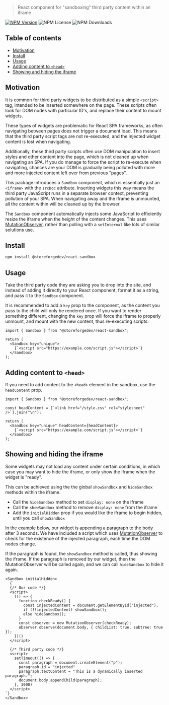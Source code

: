 > React component for "sandboxing" third party content within an iframe

[![NPM Version](https://img.shields.io/npm/v/%40storeforge%2Freact-sandbox)](https://npmjs.com/@storeforge/react-sandbox)
![NPM License](https://img.shields.io/npm/l/%40storeforge%2Freact-sandbox)
![NPM Downloads](https://img.shields.io/npm/dm/%40storeforge%2Freact-sandbox)

## Table of contents

- [Motivation](#motivation)
- [Install](#install)
- [Usage](#usage)
- [Adding content to `<head>`](#adding-content-to-head)
- [Showing and hiding the iframe](#showing-and-hiding-the-iframe)

## Motivation

It is common for third party widgets to be distributed as a simple `<script>` tag, intended to be inserted somewhere on the page. These scripts often look for DOM nodes with particular ID's, and replace their content to mount widgets.

These types of widgets are problematic for React SPA frameworks, as often navigating between pages does not trigger a document load. This means that the third party script tags are not re-executed, and the injected widget content is lost when navigating.

Additionally, these third party scripts often use DOM manipulation to insert styles and other content into the page, which is not cleaned up when navigating an SPA. If you do manage to force the script to re-execute when navigating, chances are your DOM is gradually being polluted with more and more injected content left over from previous "pages".

This package introduces a `Sandbox` component, which is essentially just an `<iframe>` with the `srcDoc` attribute. Inserting widgets this way means the third party JavaScript runs in a separate browser context, preventing pollution of your SPA. When navigating away and the iframe is unmounted, all the content within will be cleaned up by the browser.

The `Sandbox` component automatically injects some JavaScript to efficiently resize the iframe when the height of the content changes. This uses [MutationObserver](https://developer.mozilla.org/en-US/docs/Web/API/MutationObserver), rather than polling with a `setInternal` like lots of similar solutions use.

## Install

```sh
npm install @storeforgedev/react-sandbox
```

## Usage

Take the third party code they are asking you to drop into the site, and instead of adding it directly to your React component, format it as a string, and pass it to the `Sandbox` component.

It is recommended to add a `key` prop to the component, as the content you pass to the child will only be rendered once. If you want to render something different, changing the `key` prop will force the iframe to properly unmount, and mount with the new content, thus re-executing scripts.

```tsx
import { Sandbox } from "@storeforgedev/react-sandbox";

return (
  <Sandbox key="unique">
    {`<script src="https://example.com/script.js"></script>`}
  </Sandbox>
);
```

## Adding content to `<head>`

If you need to add content to the `<head>` element in the sandbox, use the `headContent` prop.

```tsx
import { Sandbox } from "@storeforgedev/react-sandbox";

const headContent = [`<link href="/style.css" rel="stylesheet" />`].join("\n");

return (
  <Sandbox key="unique" headContent={headContent}>
    {`<script src="https://example.com/script.js"></script>`}
  </Sandbox>
);
```

## Showing and hiding the iframe

Some widgets may not load any content under certain conditions, in which case you may want to hide the iframe, or only show the iframe when the widget is "ready".

This can be achieved using the the global `showSandbox` and `hideSandbox` methods within the iframe.

- Call the `hideSandbox` method to set `display: none` on the iframe
- Call the `showSandbox` method to remove `display: none` from the iframe
- Add the `initialHidden` prop if you would like the iframe to begin hidden, until you call `showSandbox`

In the example below, our widget is appending a paragraph to the body after 3 seconds. We have included a script which uses [MutationObserver](https://developer.mozilla.org/en-US/docs/Web/API/MutationObserver) to check for the existence of the injected paragraph, each time the DOM nodes change.

If the paragraph is found, the `showSandbox` method is called, thus showing the iframe. If the paragraph is removed by our widget, then the MutationObserver will be called again, and we can call `hideSandbox` to hide it again.

```tsx
<Sandbox initialHidden>
  {`
  {/* Our code */}
  <script>
    (() => {
      function checkReady() {
        const injectedContent = document.getElementById("injected");
        if (!!injectedContent) showSandbox();
        else hideSandbox();
      }
      const observer = new MutationObserver(checkReady);
      observer.observe(document.body, { childList: true, subtree: true });
    })()
  </script>

  {/* Third party code */}
  <script>
    setTimeout(() => {
      const paragraph = document.createElement("p");
      paragraph.id = "injected"
      paragraph.textContent = "This is a dynamically inserted paragraph.";
      document.body.appendChild(paragraph);
    }, 3000)
  </script>
`}
</Sandbox>
```
